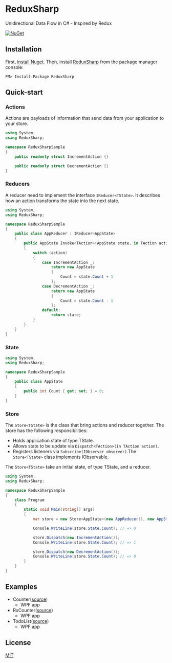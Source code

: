 # ReduxSharp

Unidirectional Data Flow in C# - Inspired by Redux

[![NuGet](https://img.shields.io/nuget/v/ReduxSharp.svg?maxAge=2592000)](https://www.nuget.org/packages/ReduxSharp/)

## Installation

First, [install Nuget](http://docs.nuget.org/docs/start-here/installing-nuget).
Then, install [ReduxSharp](http://www.nuget.org/packages/ReduxSharp) from the package manager console:

```
PM> Install-Package ReduxSharp
```


## Quick-start

### Actions

Actions are payloads of information that send data from your application to your store.

```cs
using System;
using ReduxSharp;

namespace ReduxSharpSample
{
    public readonly struct IncrementAction {}

    public readonly struct DecrementAction {}
}
```

### Reducers

A reducer need to implement the interface `IReducer<TState>`.
It describes how an action transforms the state into the next state.

```cs
using System;
using ReduxSharp;

namespace ReduxSharpSample
{
    public class AppReducer : IReducer<AppState>
    {
        public AppState Invoke<TAction>(AppState state, in TAction action)
        {
            switch (action)
            {
                case IncrementAction _:
                    return new AppState
                    {
                        Count = state.Count + 1
                    };
                case DecrementAction _:
                    return new AppState
                    {
                        Count = state.Count - 1
                    };
                default:
                    return state;
            }
        }
    }
}
```

### State

```cs
using System;
using ReduxSharp;

namespace ReduxSharpSample
{
    public class AppState
    {
        public int Count { get; set; } = 0;
    }
}
```

### Store

The `Store<TState>` is the class that bring actions and reducer together.
The store has the following responsibilities:

- Holds application state of type TState.
- Allows state to be update via `Dispatch<TAction>(in TAction action)`.
- Registers listeners via `Subscribe(IObserver observer)`.The `Store<TState>` class implements IObservable.

The `Store<TState>` take an initial state, of type TState, and a reducer.

```c#
using System;
using ReduxSharp;

namespace ReduxSharpSample
{
    class Program
    {
        static void Main(string[] args)
        {
            var store = new Store<AppState>(new AppReducer(), new AppState());

            Console.WriteLine(store.State.Count); // => 0

            store.Dispatch(new IncrementAction());
            Console.WriteLine(store.State.Count); // => 1

            store.Dispatch(new DecrementAction());
            Console.WriteLine(store.State.Count); // => 0
        }
    } 
}
```

## Examples

- Counter([source](https://github.com/tnakamura/ReduxSharp/blob/master/examples/Counter))
  - WPF app 
- RxCounter([source](https://github.com/tnakamura/ReduxSharp/blob/master/examples/RxCounter))
  - WPF app 
- TodoList([source](https://github.com/tnakamura/ReduxSharp/blob/master/examples/TodoList))
  - WPF app 

## License

[MIT](https://opensource.org/licenses/MIT)


